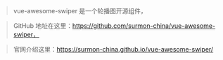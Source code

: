 > vue-awesome-swiper 是一个轮播图开源组件，

> GitHub 地址在这里：https://github.com/surmon-china/vue-awesome-swiper，

> 官网介绍这里：https://surmon-china.github.io/vue-awesome-swiper/
